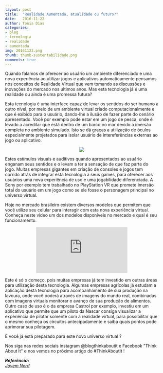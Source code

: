 ```yaml
---
layout: post
title:  "Realidade Aumentada, atualidade ou futuro?"
date:   2016-11-22
author: Tonia Dias
categories: 
- blog
- tecnologia
- realidade
- aumentada
img: 20161122.png
thumb: thumb-sustentabilidade.png
comments: true
---
```


Quando falamos de oferecer ao usuário um ambiente diferenciado e uma nova experiência ao utilizar jogos e aplicativos automaticamente pensamos nos conceitos de Realidade Virtual que vem tomando as discussões e inovações do mercado nos ultimos anos. Mas esta tecnologia já é uma realidade ou ainda é uma promessa futura?<!--more-->

Esta tecnologia é uma interface capaz de levar os sentidos do ser humano a outro nível, por meio de um ambiente virtual criado computacionalmente e que é exibido para o usuário, dando-lhe a ilusão de fazer parte do cenário apresentado. Você por exemplo pode estar em um jogo de pesca, onde é levado a acreditar que está dentro de um barco no mar devido a imersão completa no ambiente simulado. Isto se dá graças a utilização de óculos especialmente projetados para isolar usuário de intereferências externas ao jogo ou aplicativo.

<p align="center">
  <img src="http://s2.glbimg.com/Os-Xc656AKHJZ-ian2XlBqB3z2o=/0x0:695x500/695x500/s.glbimg.com/po/tt2/f/original/2014/05/09/the-deep.png" />
</p>

Estes estímulos visuais e auditivos quando apresentados ao usuário enganam seus sentidos e o levam a ter a sensação de que faz parte do jogo. Muitas empresas gigantes em criação de consoles e jogos tem corrido atrás de integrar esta tecnologia a seus games, para oferecer aos usuários uma nova experiência de uso e uma jogabilidade diferenciada. A Sony por exemplo tem trabalhado no PlayStation VR que promete imersão total do usuário em um jogo como se ele fosse o personagem principal no universo virtual.

Hoje no mercado brasileiro existem diversos modelos que permitem que você utilize seu celular para interagir com esta nova experiência virtual. Conheça neste vídeo um dos modelos disponíveis no mercado e qual é seu funcionamento.

<p align="center">
    <iframe class="videoFrame" src="https://www.youtube.com/watch?v=FuuirfHFG2M" frameborder="0" allowfullscreen></iframe> 
</p>

Este é só o começo, pois muitas empresas já tem investido em outras áreas para utilização desta tecnologia. Algumas empresas agrícolas já estudam a aplicação desta tecnologia para acompanhamento de sua produção na lavoura, onde você poderá através de imagens do mundo real, combinadas com imagens virtuais monitorar o avanço de sua produção de alimentos. Outro caso de uso é o da empresa Castrol por exemplo, investiu em um aplicativo que permite que um piloto da Nascar consiga visualizar a experiência de pilotar somente com a realidade virtual, para possibilitar que o mesmo conheça os circuitos antecipadamente e saiba quais pontos pode aprimorar sua pilotagem.

E você já está preparado para este novo universo virtual ?

Nos siga nas redes sociais instagram @blogthinkaboutit e Facebook "Think About It" e nos vemos no próximo artigo do #ThinkAboutIt !

<i>
	<b>Referência: </b><br/>
	<a href="https://jovemnerd.com.br/nerdologia/realidade-virtual-nerdologia-129/">Jovem Nerd</a><br/>
</i>